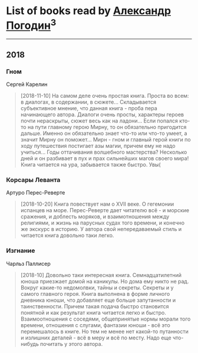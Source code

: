 # List of books read by [Александр Погодин](https://my.mail.ru/mail/ender.85/)<sup>3</sup>
---

## 2018

### Гном
Сергей Карелин
> [2018-11-10] На самом деле очень простая книга. Проста во всем: в диалогах, в содержании, в сюжете... Складывается субъективное мнение, что данная книга - проба пера начинающего автора. Диалоги очень просты, характеры героев почти нераскрыты, сюжет весь как на ладони... Если попался кто-то на пути главному герою Мирну, то он обязательно пригодится дальше. Именно он обязательно знает что-то или что-то умеет, а значит Мирну он поможет... Мирн - гном и главный герой книги по ходу путешествия постигает азы магии, причем ему не надо учиться... Годы оттачивания волшебного мастерства? Несколько дней и он разбивает в пух и прах сильнейших магов своего мира! Книга читается на ура, забывается также быстро. Увы(


### Корсары Леванта
Артуро Перес-Реверте
> [2018-10-20] Книга повествует нам о XVII веке. О гегемонии испанцев на море. Перес-Реверте дает читателю всё - и морские сражения, и доблесть моряков, и взаимотношения между религиями, и жизнь на парусных судах того времени, и конечно же экскурс в историю. У автора свой непередаваемый стиль и читается книга довольно таки легко.


### Изгнание
Чарльз Паллисер
> [2018-10] Довольно таки интересная книга. Семнадцатилетний юноша приезжает домой на каникулы. Но дома ему никто не рад. Вокруг какие-то недомолвки, тайны и секреты. Секреты и у самого главного героя. Книга выполнена в форме личного дневника юноши, что добавляет еще больше запутанности и таинственности. Причем такая подача быстро становится понятной и как результат книга читается легко и быстро. Взаимоотношения с соседями, общепринятые нормы морали того времени, отношения с слугами, фантазии юноши - всё это перемешалось в книге. Но тем не менее нет какой-то путанности и излишних деталей - всё в меру и всё по месту. Надо еще что-нибудь почитать у этого автора.



